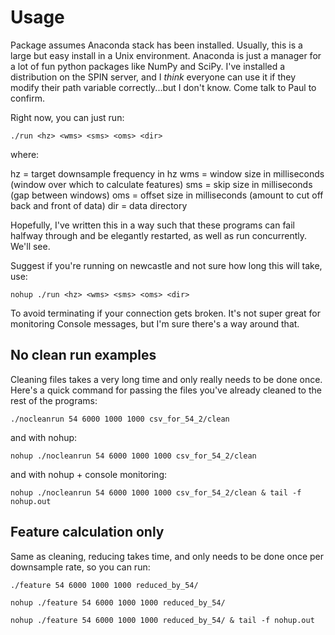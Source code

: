 # Usage

Package assumes Anaconda stack has been installed. Usually, this is a large but easy install in a Unix environment. Anaconda is just a manager for a lot of fun python packages like NumPy and SciPy. I've installed a distribution on the SPIN server, and I *think* everyone can use it if they modify their path variable correctly...but I don't know. Come talk to Paul to confirm.

Right now, you can just run:

`./run <hz> <wms> <sms> <oms> <dir>`

where:

hz = target downsample frequency in hz
wms = window size in milliseconds (window over which to calculate features)
sms = skip size in milliseconds (gap between windows)
oms = offset size in milliseconds (amount to cut off back and front of data)
dir = data directory

Hopefully, I've written this in a way such that these programs can fail halfway through and be elegantly restarted, as well as run concurrently. We'll see.

Suggest if you're running on newcastle and not sure how long this will take, use:

`nohup ./run <hz> <wms> <sms> <oms> <dir>`

To avoid terminating if your connection gets broken. It's not super great for monitoring Console messages, but I'm sure there's a way around that.

## No clean run examples

Cleaning files takes a very long time and only really needs to be done once. Here's a quick command for passing the files you've already cleaned to the rest of the programs:

`./nocleanrun 54 6000 1000 1000 csv_for_54_2/clean`

and with nohup:

`nohup ./nocleanrun 54 6000 1000 1000 csv_for_54_2/clean`

and with nohup + console monitoring:

`nohup ./nocleanrun 54 6000 1000 1000 csv_for_54_2/clean & tail -f nohup.out`

## Feature calculation only

Same as cleaning, reducing takes time, and only needs to be done once per downsample rate, so you can run:

`./feature 54 6000 1000 1000 reduced_by_54/`

`nohup ./feature 54 6000 1000 1000 reduced_by_54/`

`nohup ./feature 54 6000 1000 1000 reduced_by_54/ & tail -f nohup.out`
